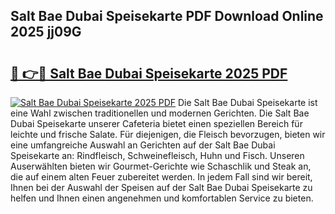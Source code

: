 ## Salt Bae Dubai Speisekarte PDF Download Online 2025 jj09G

# <h2><a href="http://gc7dnwb.nevu.top/?p=Salt+Bae+Dubai+Speisekarte">🔗 👉🔴 Salt Bae Dubai Speisekarte 2025 PDF</a></h2>

[![Salt Bae Dubai Speisekarte 2025 PDF](https://i.imgur.com/dBaPXMq.png)](http://gc7dnwb.nevu.top/?p=Salt+Bae+Dubai+Speisekarte)
Die Salt Bae Dubai Speisekarte ist eine Wahl zwischen traditionellen und modernen Gerichten. Die Salt Bae Dubai Speisekarte unserer Cafeteria bietet einen speziellen Bereich für leichte und frische Salate. Für diejenigen, die Fleisch bevorzugen, bieten wir eine umfangreiche Auswahl an Gerichten auf der Salt Bae Dubai Speisekarte an: Rindfleisch, Schweinefleisch, Huhn und Fisch. Unseren Auserwählten bieten wir Gourmet-Gerichte wie Schaschlik und Steak an, die auf einem alten Feuer zubereitet werden. In jedem Fall sind wir bereit, Ihnen bei der Auswahl der Speisen auf der Salt Bae Dubai Speisekarte zu helfen und Ihnen einen angenehmen und komfortablen Service zu bieten.

